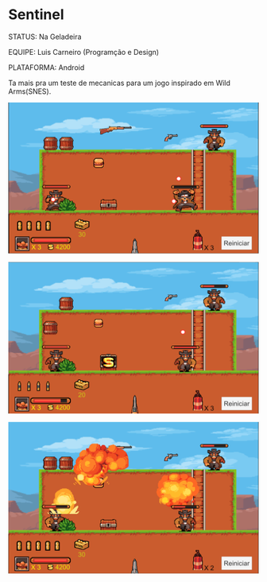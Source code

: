 # Sentinel

STATUS: Na Geladeira

EQUIPE: Luis Carneiro (Programção e Design)

PLATAFORMA: Android

Ta mais pra um teste de mecanicas para um jogo inspirado em Wild Arms(SNES).

![](Images/the_sentinel_1.png)

![](Images/the_sentinel_2.png)

![](Images/the_sentinel_3.png)
